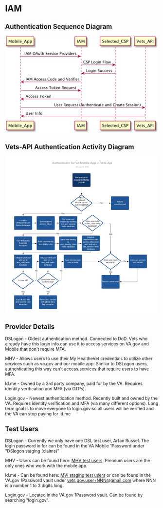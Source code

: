 # IAM

## Authentication Sequence Diagram

![](../../../../static/img/backend/iam-authentication-sequence-diagram.png)

## Vets-API Authentication Activity Diagram

![](../../../../static/img/backend/vets-api-authentication-activity-diagram.png)

## Provider Details

DSLogon - Oldest authentication method. Connected to DoD. Vets who already have this login info can use it to access services on VA.gov and Mobile that don't require MFA. 

MHV - Allows users to use their My HealtheVet credentials to utilize other services such as va.gov and our mobile app. Similar to DSLogon users, authenticating this way can't access services that require users to have MFA.

Id.me - Owned by a 3rd party company, paid for by the VA. Requires identity verification and MFA (via OTPs).

Login.gov - Newest authentication method. Recently built and owned by the VA. Requires identity verification and MFA (via many different options). Long term goal is to move everyone to login.gov so all users will be verified and the VA can stop paying for id.me

## Test Users

DSLogon - Currently we only have one DSL test user, Arfan Russel. The login password in for can be found in the VA Mobile 1Password under "DSlogon staging (claims)"

MHV - Users can be found here: [MHV test users](https://github.com/department-of-veterans-affairs/va.gov-team-sensitive/blob/master/Administrative/vagov-users/mhv-lower-env-test-accounts.md). Premium users are the only ones who work with the mobile app.

Id.me - Can be found here: [MVI staging test users](https://github.com/department-of-veterans-affairs/va.gov-team-sensitive/blob/master/Administrative/vagov-users/mvi-staging-users.csv) or can be found in the VA.gov 1Password vault under vets.gov.user+NNN@gmail.com where NNN is a number 1 to 3 digits long.

Login.gov - Located in the VA.gov 1Password vault. Can be found by searching "login.gov".